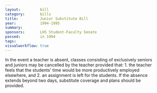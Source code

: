 ```yaml
---  
layout:         bill
category:       bills
title:          Junior Substitute Bill
year:           1994-1995
summary:        
sponsors:       LHS Student-Faculty Senate
passed:         in 1994
tags:           
visualworkflow: true
---
```


In the event a teacher is absent, classes consisting of exclusively seniors and juniors may be cancelled by the teacher provided that: 1. the teacher feels that the students' time would be more productively employed elsewhere, and 2. an assignment is left for the students. If the absence extends beyond two days, substitute coverage and plans should be provided.